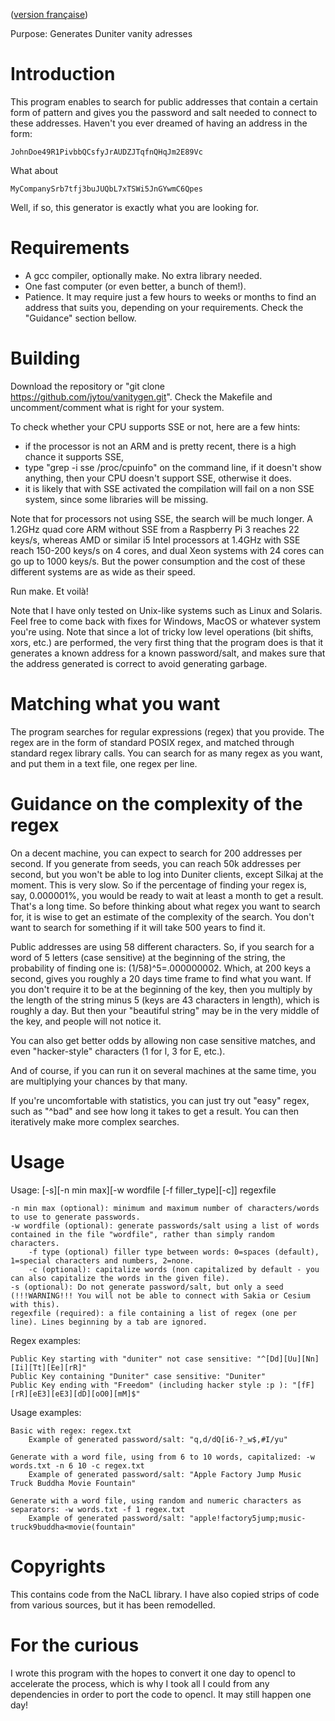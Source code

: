 ([version française](http://github.com/jytou/vanitygen/blob/master/README_fr.md))

Purpose: Generates Duniter vanity adresses

# Introduction

This program enables to search for public addresses that contain a certain form of pattern and gives you the password and salt needed to connect to these addresses. Haven't you ever dreamed of having an address in the form:

    JohnDoe49R1PivbbQCsfyJrAUDZJTqfnQHqJm2E89Vc

What about

    MyCompanySrb7tfj3buJUQbL7xTSWi5JnGYwmC6Qpes

Well, if so, this generator is exactly what you are looking for.

# Requirements

- A gcc compiler, optionally make. No extra library needed.
- One fast computer (or even better, a bunch of them!).
- Patience. It may require just a few hours to weeks or months to find an address that suits you, depending on your requirements. Check the "Guidance" section bellow.

# Building

Download the repository or "git clone https://github.com/jytou/vanitygen.git".
Check the Makefile and uncomment/comment what is right for your system.

To check whether your CPU supports SSE or not, here are a few hints:
- if the processor is not an ARM and is pretty recent, there is a high chance it supports SSE,
- type "grep -i sse /proc/cpuinfo" on the command line, if it doesn't show anything, then your CPU doesn't support SSE, otherwise it does.
- it is likely that with SSE activated the compilation will fail on a non SSE system, since some libraries will be missing.

Note that for processors not using SSE, the search will be much longer. A 1.2GHz quad core ARM without SSE from a Raspberry Pi 3 reaches 22 keys/s, whereas AMD or similar i5 Intel processors at 1.4GHz with SSE reach 150-200 keys/s on 4 cores, and dual Xeon systems with 24 cores can go up to 1000 keys/s. But the power consumption and the cost of these different systems are as wide as their speed.

Run make. Et voilà!

Note that I have only tested on Unix-like systems such as Linux and Solaris. Feel free to come back with fixes for Windows, MacOS or whatever system you're using.
Note that since a lot of tricky low level operations (bit shifts, xors, etc.) are performed, the very first thing that the program does is that it generates a known address for a known password/salt, and makes sure that the address generated is correct to avoid generating garbage.

# Matching what you want

The program searches for regular expressions (regex) that you provide. The regex are in the form of standard POSIX regex, and matched through standard regex library calls. You can search for as many regex as you want, and put them in a text file, one regex per line.

# Guidance on the complexity of the regex

On a decent machine, you can expect to search for 200 addresses per second. If you generate from seeds, you can reach 50k addresses per second, but you won't be able to log into Duniter clients, except Silkaj at the moment. This is very slow. So if the percentage of finding your regex is, say, 0.000001%, you would be ready to wait at least a month to get a result. That's a long time. So before thinking about what regex you want to search for, it is wise to get an estimate of the complexity of the search. You don't want to search for something if it will take 500 years to find it.

Public addresses are using 58 different characters. So, if you search for a word of 5 letters (case sensitive) at the beginning of the string, the probability of finding one is: (1/58)^5=.000000002. Which, at 200 keys a second, gives you roughly a 20 days time frame to find what you want. If you don't require it to be at the beginning of the key, then you multiply by the length of the string minus 5 (keys are 43 characters in length), which is roughly a day. But then your "beautiful string" may be in the very middle of the key, and people will not notice it.

You can also get better odds by allowing non case sensitive matches, and even "hacker-style" characters (1 for l, 3 for E, etc.).

And of course, if you can run it on several machines at the same time, you are multiplying your chances by that many.

If you're uncomfortable with statistics, you can just try out "easy" regex, such as "^bad" and see how long it takes to get a result. You can then iteratively make more complex searches.

# Usage

Usage: [-s][-n min max][-w wordfile [-f filler_type][-c]] regexfile

	-n min max (optional): minimum and maximum number of characters/words to use to generate passwords.
	-w wordfile (optional): generate passwords/salt using a list of words contained in the file "wordfile", rather than simply random characters.
		-f type (optional) filler type between words: 0=spaces (default), 1=special characters and numbers, 2=none.
		-c (optional): capitalize words (non capitalized by default - you can also capitalize the words in the given file).
	-s (optional): Do not generate password/salt, but only a seed (!!!WARNING!!! You will not be able to connect with Sakia or Cesium with this).
	regexfile (required): a file containing a list of regex (one per line). Lines beginning by a tab are ignored.

Regex examples:

    Public Key starting with "duniter" not case sensitive: "^[Dd][Uu][Nn][Ii][Tt][Ee][rR]"
    Public Key containing "Duniter" case sensitive: "Duniter"
    Public Key ending with "Freedom" (including hacker style :p ): "[fF][rR][eE3][eE3][dD][oO0][mM]$"

Usage examples:

    Basic with regex: regex.txt
        Example of generated password/salt: "q,d/dQ[i6-?_w$,#I/yu"

    Generate with a word file, using from 6 to 10 words, capitalized: -w words.txt -n 6 10 -c regex.txt
        Example of generated password/salt: "Apple Factory Jump Music Truck Buddha Movie Fountain"

    Generate with a word file, using random and numeric characters as separators: -w words.txt -f 1 regex.txt
        Example of generated password/salt: "apple!factory5jump;music-truck9buddha<movie(fountain"

# Copyrights

This contains code from the NaCL library.
I have also copied strips of code from various sources, but it has been remodelled.

# For the curious

I wrote this program with the hopes to convert it one day to opencl to accelerate the process, which is why I took all I could from any dependencies in order to port the code to opencl. It may still happen one day!
